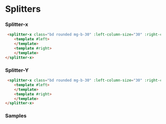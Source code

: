 # Splitters


### Splitter-x
```html
 <splitter-x class="bd rounded mg-b-30" :left-column-size="30" :right-column-size="70">
    <template #left>
    </template>
    <template #right>
    </template>
</splitter-x>
 ```
### Splitter-Y
```html
 <splitter-x class="bd rounded mg-b-30" :left-column-size="30" :right-column-size="70">
    <template #left>
    </template>
    <template #right>
    </template>
</splitter-x>
 ```
### Samples

